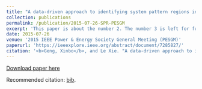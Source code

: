 ```yaml
---
title: "A data-driven approach to identifying system pattern regions in market operations"
collection: publications
permalink: /publication/2015-07-26-SPR-PESGM
excerpt: 'This paper is about the number 2. The number 3 is left for future work.'
date: 2015-07-26
venue: '2015 IEEE Power & Energy Society General Meeting (PESGM)'
paperurl: 'https://ieeexplore.ieee.org/abstract/document/7285827/'
citation: '<b>Geng, Xinbo</b>, and Le Xie. "A data-driven approach to identifying system pattern regions in market operations." In Power  Energy Society General Meeting, 2015 IEEE, pp. 1-5. IEEE, 2015.'
---
```


[Download paper here](http://xb00dx.github.io/files/paper2.pdf)

Recommended citation: [bib](http://xb00dx.github.io/files/2015-07-26-SPR-PESGM.bib).
